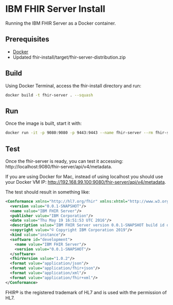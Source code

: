 # IBM FHIR Server Install

Running the IBM FHIR Server as a Docker container.

## Prerequisites

- [Docker]
- Updated fhir-install/target/fhir-server-distribution.zip

## Build

Using Docker Terminal, access the fhir-install directory and run:

```sh
docker build -t fhir-server . --squash
```
## Run
 
Once the image is built, start it with:

```sh
docker run -it -p 9080:9080 -p 9443:9443 --name fhir-server --rm fhir-server
```

## Test

Once the fhir-server is ready, you can test it accessing: http://localhost:9080/fhir-server/api/v4/metadata.

If you are using Docker for Mac, instead of using localhost you should use your Docker VM IP: http://192.168.99.100:9080/fhir-server/api/v4/metadata.

The test should result in something like:

```xml
<Conformance xmlns="http://hl7.org/fhir" xmlns:xhtml="http://www.w3.org/1999/xhtml">
  <version value="0.0.1-SNAPSHOT"/>
  <name value="IBM FHIR Server"/>
  <publisher value="IBM Corporation"/>
  <date value="Thu May 19 16:51:53 UTC 2016"/>
  <description value="IBM FHIR Server version 0.0.1-SNAPSHOT build id development"/>
  <copyright value="© Copyright IBM Corporation 2019"/>
  <kind value="instance"/>
  <software id="development">
    <name value="IBM FHIR Server"/>
    <version value="0.0.1-SNAPSHOT"/>
  </software>
  <fhirVersion value="1.0.2"/>
  <format value="application/json"/>
  <format value="application/fhir+json"/>
  <format value="application/xml"/>
  <format value="application/fhir+xml"/>
</Conformance>
```

FHIR® is the registered trademark of HL7 and is used with the permission of HL7.

[Docker]: <http://docker.com>
